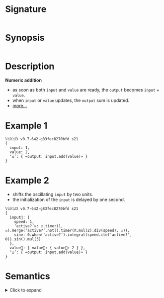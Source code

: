 # Signature
```vikid-signature
```

# Synopsis
```vikid-synopsis
```

# Description
__Numeric addition__
- as soon as both `input` and `value` are ready, the `output` becomes `input` + `value`.
- when `input` or `value` updates, the `output` sum is updated.
- [more...](https://en.wikipedia.org/wiki/Addition)

# Example 1
```vikid-script
𝕍i𝕂i𝔻 v0.7-642-g83fec8270bfd s21
{
  input: 1,
  value: 2,
  ‘⌂’: { «output: input.add(value)» }
}
```

# Example 2
- shifts the oscillating `input` by two units.
- the initialization of the `input` is delayed by one second.

```vikid-script
𝕍i𝕂i𝔻 v0.7-642-g83fec8270bfd s21
{
  input📡: { 
    speed: 1,
    ‘active?’✉: ☑.timer(1, ☒).merge(‘active?’.not().timer(π.mul(2).div(speed), ☑)),
    sine: 0.when(‘active?’).integral(speed.ite(‘active?’, 0)).sin().mul(3)
  },
  value📡: { value📡: { value📡: 2 } },
  ‘⌂’: { «output: input.add(value)» }
}
```

# Semantics
<details>
    <summary>Click to expand</summary>

```julia
# The following pseudo code is a mathematical way 
# to exactly describe the behavior of this ViKiD function.

# "add" is a pure operator: when applying a given set of parameters, the output is always the same.
input.add(value) = input.pure(+, value)

# In ViKiD, every parameter is a signal.
#
# Intuitively, a signal is a variable that has a value and timestamp.
# The variable might not be "ready" yet; then it is "pending" aka uninitialized.
# E.g. the result of an exam is not known before it is graded; the result is "pending".
#
# Mathematically, a signal is a sequence of (Value,Timestamp) pairs, written as V@T.
# The first pair is always pending = ⊥ @ 0, where ⊥ = 'undefined'.
# The timestamp of all other pairs is monotonically increasing.
signal = [ ⊥ @ 0, V0 @ T0, V1 @ T1, ... ] where ∀ i > 0: Ti > 0 and Ti > T(i-1)

# A signal sampled at a timestamp Ts is the pair 
# with stamp closest to Ts but not larger than Ts.
#
# Intuitively, you get back the value and timestamp most recent to Ts
signal.at(Ts) = Vi @ Ti where ∀ j ≤ i: Tj <= Ts and ∀ j > i: Tj > Ts

# In ViKID, every pure operator has the following reactive behavior.
input.pure(operator, value).at(Ts) = V0.operator(V1) @ T0.max(T1) if ready else pending
                                     where V0 @ T0 = input.at(Ts)
                                           V1 @ T1 = value.at(Ts)
                                           ready    = T0 > 0 and T1 > 0
                                           pending  = ⊥ @ 0
```

See also: [pure function](https://en.wikipedia.org/wiki/Pure_function)

</details>
